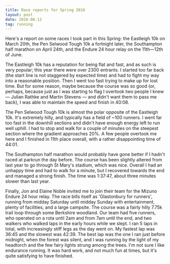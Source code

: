 ```yaml
---
title: Race reports for Spring 2016
layout: post
date: 2016-06-12
tag: running
---
```


Here's a report on some races I took part in this Spring: the Eastleigh 10k on March 20th, the Pen Selwood Tough 10k a fortnight later, the Southampton half marathon on April 24th, and the Endure 24 hour relay on the 11th&mdash;12th of June.

The Eastleigh 10k has a reputation for being flat and fast, and as such is very popular; this year there were over 2300 entrants. I started too far back (the start line is not staggered by expected time) and had to fight my way into a reasonable position. Then I went too fast trying to make up for lost time. But for some reason, maybe because the course was so good (or, perhaps, because just as I was starting to flag I overtook two people I knew &mdash; Julian Rathke and Martin Stevens &mdash; and didn't want them to pass me back), I was able to maintain the speed and finish in 40:08.

The Pen Selwood Tough 10k is almost the polar opposite of the Eastleigh 10k. It's extremely hilly, and typically has a field of ~100 runners. I went far too fast in the downhill sections and didn't have enough energy left to run well uphill. I had to stop and walk for a couple of minutes on the steepest section where the gradient approaches 20%. A few people overtook me here and I finished in 11th place overall, with a rather disappointing time of 44:01.

The Southampton half marathon would probably have gone better if I hadn't raced at parkrun the day before. The course has been slightly altered from last year to go through St Mary's stadium, which was nice. Overall I had an unhappy time and had to walk for a minute, but I recovered towards the end and managed a strong finish. The time was 1:37:47, about three minutes slower than last year.

Finally, Jon and Elaine Noble invited me to join their team for the Mizuno Endure 24 hour relay. The race bills itself as 'Glastonbury for runners', running from midday Saturday until midday Sunday with entertainment, plenty of facilities, and a large campsite. The course was a fairly hilly 7.75k trail loop through some Berkshire woodland. Our team had five runners, who operated on a rota until 2am and from 7am until the end, and two walkers who walked laps in the early hours while we slept. I ran 5 laps in total, with increasingly stiff legs as the day went on. My fastest lap was 36:45 and the slowest was 42:39. The best lap was the one I ran just before midnight, when the forest was silent, and I was running by the light of my headtorch and the few fairy lights strung among the trees. I'm not sure I like endurance running. It was hard work, and not much fun at times, but it's quite satisfying to have finished.
